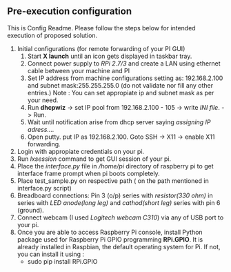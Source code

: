 <h2> Pre-execution configuration </h2>
This is Config Readme. Please follow the steps below for intended execution of proposed solution.

1. Initial configurations (for remote forwarding of your PI GUI)
	1. Start **X launch** until an icon gets displayed in taskbar tray.
	1. Connect power supply to *RPi 2.7/3* and create a LAN using ethernet cable between your machine and PI
	1. Set IP address from machine configurations setting as: 192.168.2.100 and subnet mask:255.255.255.0 (do not validate nor fill any other entries.) Note : You can set appropiate ip and subnet mask as per your need.
	1. Run **dhcpwiz** -> set IP pool from 192.168.2.100 - 105 -> write *INI file*. -> Run.
	1. Wait until notification arise from dhcp server saying *assigning IP adress....*
	1. Open putty. put IP as 192.168.2.100. Goto SSH -> X11 -> enable X11 forwarding.
2. Login with appropiate credentials on your pi.
3. Run *lxsession* command to get GUI session of your pi.   
4. Place the *interface.py* file in */home/pi* directory of raspberry pi to get interface frame prompt when pi boots completely.
5. Place test_sample.py on respective path ( on the path mentioned in interface.py script)
6. Breadboard connections:  Pin 3 (o/p) series with *resistor(330 ohm)* in series with *LED anode(long leg)* and *cathod(short  leg)* series with pin 6 (ground).
7. Connect webcam (I used *Logitech webcam C310*) via any of USB port to your pi.
8. Once you are able to access Raspberry Pi console, install Python package used for Raspberry Pi GPIO programming **RPi.GPIO**. It is already installed in Raspbian, the default operating system for Pi. 
   If not, you can install it using :
   * sudo pip install RPi.GPIO
